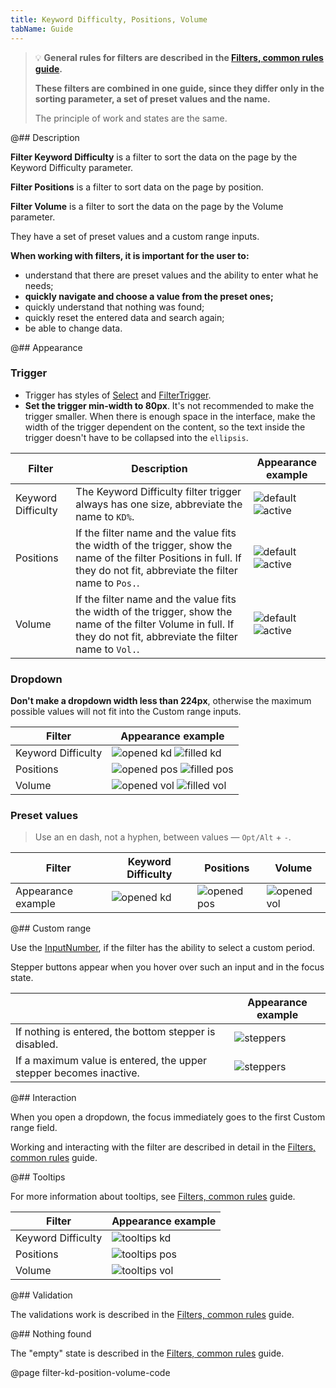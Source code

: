 ```yaml
---
title: Keyword Difficulty, Positions, Volume
tabName: Guide
---
```


> 💡 **General rules for filters are described in the [Filters, common rules guide](/filter-group/filter-rules/).**
>
> **These filters are combined in one guide, since they differ only in the sorting parameter, a set of preset values and the name.**
>
> The principle of work and states are the same.

@## Description

**Filter Keyword Difficulty** is a filter to sort the data on the page by the Keyword Difficulty parameter.

**Filter Positions** is a filter to sort data on the page by position.

**Filter Volume** is a filter to sort the data on the page by the Volume parameter.

They have a set of preset values and a custom range inputs.

**When working with filters, it is important for the user to:**

- understand that there are preset values and the ability to enter what he needs;
- **quickly navigate and choose a value from the preset ones;**
- quickly understand that nothing was found;
- quickly reset the entered data and search again;
- be able to change data.

@## Appearance

### Trigger

- Trigger has styles of [Select](/components/select/) and [FilterTrigger](/components/filter-trigger/).
- **Set the trigger min-width to 80px**. It's not recommended to make the trigger smaller. When there is enough space in the interface, make the width of the trigger dependent on the content, so the text inside the trigger doesn't have to be collapsed into the `ellipsis`.

| Filter             | Description                                                                                                                                                              | Appearance example                                                      |
| ------------------ | ------------------------------------------------------------------------------------------------------------------------------------------------------------------------ | ----------------------------------------------------------------------- |
| Keyword Difficulty | The Keyword Difficulty filter trigger always has one size, abbreviate the name to `KD%`.                                                                                 | ![default](static/placeholder-kd.png) ![active](static/active-kd.png)   |
| Positions          | If the filter name and the value fits the width of the trigger, show the name of the filter Positions in full. If they do not fit, abbreviate the filter name to `Pos.`. | ![default](static/placeholder-pos.png) ![active](static/active-pos.png) |
| Volume             | If the filter name and the value fits the width of the trigger, show the name of the filter Volume in full. If they do not fit, abbreviate the filter name to `Vol.`.    | ![default](static/placeholder-vol.png) ![active](static/active-vol.png) |

### Dropdown

**Don't make a dropdown width less than 224px**, otherwise the maximum possible values will not fit into the Custom range inputs.

| Filter             | Appearance example                                                        |
| ------------------ | ------------------------------------------------------------------------- |
| Keyword Difficulty | ![opened kd](static/opened-kd.png) ![filled kd](static/filled-kd.png)     |
| Positions          | ![opened pos](static/opened-pos.png) ![filled pos](static/filled-pos.png) |
| Volume             | ![opened vol](static/opened-vol.png) ![filled vol](static/filled-vol.png) |

### Preset values

> Use an en dash, not a hyphen, between values — `Opt/Alt` + `-`.

| Filter             | Keyword Difficulty                 | Positions                            | Volume                               |
| ------------------ | ---------------------------------- | ------------------------------------ | ------------------------------------ |
| Appearance example | ![opened kd](static/opened-kd.png) | ![opened pos](static/opened-pos.png) | ![opened vol](static/opened-vol.png) |

@## Custom range

Use the [InputNumber](/components/input-number/), if the filter has the ability to select a custom period.

Stepper buttons appear when you hover over such an input and in the focus state.

|                                                                    | Appearance example                   |
| ------------------------------------------------------------------ | ------------------------------------ |
| If nothing is entered, the bottom stepper is disabled.             | ![steppers](static/steppers.png)     |
| If a maximum value is entered, the upper stepper becomes inactive. | ![steppers](static/steppers-max.png) |

@## Interaction

When you open a dropdown, the focus immediately goes to the first Custom range field.

Working and interacting with the filter are described in detail in the [Filters, common rules](/filter-group/filter-rules/) guide.

@## Tooltips

For more information about tooltips, see [Filters, common rules](/filter-group/filter-rules/) guide.

| Filter             | Appearance example                       |
| ------------------ | ---------------------------------------- |
| Keyword Difficulty | ![tooltips kd](static/tooltips-kd.png)   |
| Positions          | ![tooltips pos](static/tooltips-pos.png) |
| Volume             | ![tooltips vol](static/tooltips.png)     |

@## Validation

The validations work is described in the [Filters, common rules](/filter-group/filter-rules/) guide.

@## Nothing found

The "empty" state is described in the [Filters, common rules](/filter-group/filter-rules/) guide.

@page filter-kd-position-volume-code
